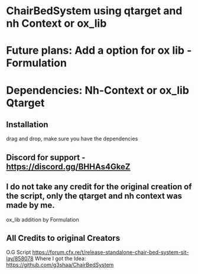 # ChairBedSystem using qtarget and nh Context or ox_lib

# Future plans: Add a option for ox lib -Formulation

# Dependencies: Nh-Context or ox_lib Qtarget

## Installation
drag and drop, make sure you have the dependencies

## Discord for support - https://discord.gg/BHHAs4GkeZ

## I do not take any credit for the original creation of the script, only the qtarget and nh context was made by me.
ox_lib addition by Formulation

## All Credits to original Creators

O.G Script https://forum.cfx.re/t/release-standalone-chair-bed-system-sit-lay/858078 
Where I got the Idea: https://github.com/g3shaa/ChairBedSystem
